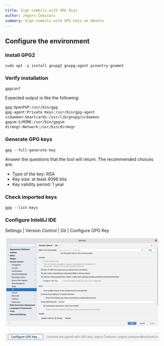 ```yaml
---
title: Sign commits with GPG keys
author: Jegors Čemisovs
summary: Sign commits with GPG keys on Ubuntu
---
```


## Configure the environment

### Install GPG2

```shell
sudo apt -y install gnupg2 gnupg-agent pinentry-gnome3 
```

### Verify installation

```shell
gpgconf
```

Expected output is like the following:
```text
gpg:OpenPGP:/usr/bin/gpg 
gpg-agent:Private Keys:/usr/bin/gpg-agent 
scdaemon:Smartcards:/usr/lib/gnupg/scdaemon 
gpgsm:S/MIME:/usr/bin/gpgsm 
dirmngr:Network:/usr/bin/dirmngr 
```

### Generate GPG keys

```shell
gpg --full-generate-key
```

Answer the questions that the tool will return. The recommended choices are:

- Type of the key: RSA
- Key size: at least 4096 bits
- Key validity period: 1 year 

### Check imported keys

```shell
gpg --list-keys
```
### Configure IntelliJ IDE

Settings | Version Control | Git | Configure GPG Key

![Configure GPG Key](assets/images/2022-01-16/settings-git-configure-gpg-key.png)

![Commits are signed](assets/images/2022-01-16/commits-are-signed.png)